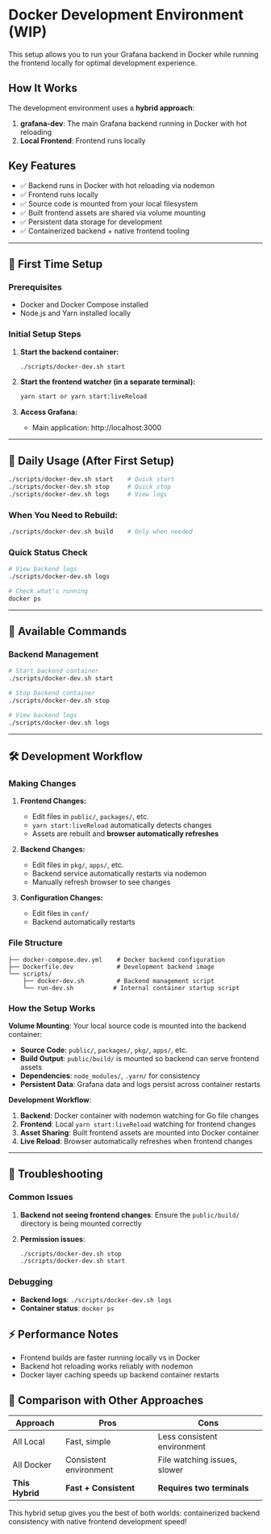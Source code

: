 # Docker Development Environment (WIP)

This setup allows you to run your Grafana backend in Docker while running the frontend locally for optimal development experience.

## How It Works

The development environment uses a **hybrid approach**:

1. **grafana-dev**: The main Grafana backend running in Docker with hot reloading
2. **Local Frontend**: Frontend runs locally

## Key Features

- ✅ Backend runs in Docker with hot reloading via nodemon
- ✅ Frontend runs locally
- ✅ Source code is mounted from your local filesystem
- ✅ Built frontend assets are shared via volume mounting
- ✅ Persistent data storage for development
- ✅ Containerized backend + native frontend tooling

---

## 🚀 First Time Setup

### Prerequisites

- Docker and Docker Compose installed
- Node.js and Yarn installed locally

### Initial Setup Steps

1. **Start the backend container:**

   ```bash
   ./scripts/docker-dev.sh start
   ```

2. **Start the frontend watcher (in a separate terminal):**

   ```bash
   yarn start or yarn start:liveReload
   ```

3. **Access Grafana:**

   - Main application: http://localhost:3000

---

## 📅 Daily Usage (After First Setup)

```bash
./scripts/docker-dev.sh start    # Quick start
./scripts/docker-dev.sh stop     # Quick stop
./scripts/docker-dev.sh logs     # View logs
```

### When You Need to Rebuild:

```bash
./scripts/docker-dev.sh build    # Only when needed
```

### Quick Status Check

```bash
# View backend logs
./scripts/docker-dev.sh logs

# Check what's running
docker ps
```

---

## 🔧 Available Commands

### Backend Management

```bash
# Start backend container
./scripts/docker-dev.sh start

# Stop backend container
./scripts/docker-dev.sh stop

# View backend logs
./scripts/docker-dev.sh logs
```

---

## 🛠 Development Workflow

### Making Changes

1. **Frontend Changes:**

   - Edit files in `public/`, `packages/`, etc.
   - `yarn start:liveReload` automatically detects changes
   - Assets are rebuilt and **browser automatically refreshes**

2. **Backend Changes:**

   - Edit files in `pkg/`, `apps/`, etc.
   - Backend service automatically restarts via nodemon
   - Manually refresh browser to see changes

3. **Configuration Changes:**
   - Edit files in `conf/`
   - Backend automatically restarts

### File Structure

```
├── docker-compose.dev.yml    # Docker backend configuration
├── Dockerfile.dev            # Development backend image
└── scripts/
    ├── docker-dev.sh         # Backend management script
    └── run-dev.sh           # Internal container startup script
```

### How the Setup Works

**Volume Mounting**: Your local source code is mounted into the backend container:

- **Source Code**: `public/`, `packages/`, `pkg/`, `apps/`, etc.
- **Build Output**: `public/build/` is mounted so backend can serve frontend assets
- **Dependencies**: `node_modules/`, `.yarn/` for consistency
- **Persistent Data**: Grafana data and logs persist across container restarts

**Development Workflow**:

1. **Backend**: Docker container with nodemon watching for Go file changes
2. **Frontend**: Local `yarn start:liveReload` watching for frontend changes
3. **Asset Sharing**: Built frontend assets are mounted into Docker container
4. **Live Reload**: Browser automatically refreshes when frontend changes

---

## 🐛 Troubleshooting

### Common Issues

1. **Backend not seeing frontend changes**: Ensure the `public/build/` directory is being mounted correctly

2. **Permission issues**:

   ```bash
   ./scripts/docker-dev.sh stop
   ./scripts/docker-dev.sh start
   ```

### Debugging

- **Backend logs**: `./scripts/docker-dev.sh logs`
- **Container status**: `docker ps`

## ⚡ Performance Notes

- Frontend builds are faster running locally vs in Docker
- Backend hot reloading works reliably with nodemon
- Docker layer caching speeds up backend container restarts

## 🔄 Comparison with Other Approaches

| Approach        | Pros                   | Cons                         |
| --------------- | ---------------------- | ---------------------------- |
| All Local       | Fast, simple           | Less consistent environment  |
| All Docker      | Consistent environment | File watching issues, slower |
| **This Hybrid** | **Fast + Consistent**  | **Requires two terminals**   |

This hybrid setup gives you the best of both worlds: containerized backend consistency with native frontend development speed!
